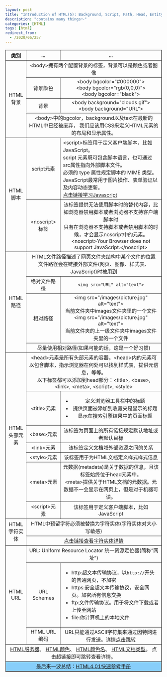 ```yaml
---
layout: post
title: "Introduction of HTML(5): Background, Script, Path, Head, Entity, URL, Color, Type of Document and a HANDBOOK"
description: "contains many things～"
categories: [HTML]
tags: [html]
redirect_from:
  - /2020/06/25/
---
```


<table style="text-align: center;" border="1">
    <tr>
        <th>类别</th>
        <th>...</th>
        <th>...</th>
    </tr>
    <tr>
        <td rowspan="4">HTML <br>背景</td>
        <td colspan="2">
            &lt;body>拥有两个配置背景的标签，背景可以是颜色或者图像
        </td>
    </tr>
    <tr>
        <td>背景颜色</td>
        <td>
            &lt;body bgcolor="#000000"><br>
            &lt;body bgcolor="rgb(0,0,0)"><br>
            &lt;body bgcolor="black">
        </td>
    </tr>
    <tr>
        <td>背景</td>
        <td>
            &lt;body background="clouds.gif"><br>
            &lt;body background="URL">
        </td>
    </tr>
    <tr>
        <td colspan="2">
            &lt;body>中的bgcolor，background以及text在最新的HTML中已经被废弃，
            我们应该用CSS来定义HTML元素的的布局和显示属性。
        </td>
    </tr>
    <tr>
        <td rowspan="2">HTML<br />脚本</td>
        <td>script元素</td>
        <td style="text-align: left;">
            &lt;script>标签用于定义客户端脚本，比如JavaScript。<br />
            script 元素既可包含脚本语言，也可通过src属性指向外部脚本文件。<br />
            必须的 type 属性规定脚本的 MIME 类型。<br />
            JavaScript最常用于图片操作、表单验证以及内容动态更新。<br />
            <a href="https://www.w3school.com.cn/js/index.asp" target="_blank">点击链接学习Javascript</a>
        </td>
    </tr>
    <tr>
        <td>&lt;noscript>标签</td>
        <td>
            该标签提供无法使用脚本时的替代内容，比如浏览器禁用脚本或者浏览器不支持客户端脚本时<br />
            只有在浏览器不支持脚本或者禁用脚本的时候，才会显示noscript中的元素。<br />
            &lt;noscript>Your Browser does not support JavaScript.&lt;/noscript>
        </td>
    </tr>
    <tr>
        <td rowspan="4">HTML<br />路径</td>
        <td colspan="2">
            HTML文件路径描述了网页文件夹结构中某个文件的位置<br />
            文件路径会在链接外部文件(网页、图像、样式表、JavaScript)时被用到
        </td>
    </tr>
    <tr>
        <td>绝对文件路径</td>
        <td>
            <code>&lt;img src="URL" alt="text"></code>
        </td>
    </tr>
    <tr>
        <td>相对路径</td>
        <td>
            &lt;img src="/images/picture.jpg" alt="text"><br />
            当前文件夹中images文件夹里的一个文件<br />
            &lt;img src="/images/picture.jpg" alt="text"><br />
            当前文件夹的上一级文件夹中images文件夹里的一个文件<br />
        </td>
    </tr>
    <tr>
        <td colspan="2">尽量使用相对路径(如果可能的话，这是一个好习惯)</td>
    </tr>
    <tr>
        <td rowspan="7">HTML<br />头部元素</td>
        <td colspan="2">
            &lt;head>元素是所有头部元素的容器。&lt;head>内的元素可以包含脚本，指示浏览器在何处可以找到样式表，提供元信息，等等。<br />
            以下标签都可以添加到head部分：&lt;title>, &lt;base>, &lt;link>, &lt;meta>, &lt;script>, &lt;style>
        </td>
    </tr>
    <tr>
        <td>&lt;title>元素</td>
        <td>
            <ul>
                <li>定义浏览器工具栏中的标题</li>
                <li>提供页面被添加到收藏夹是显示的标题</li>
                <li>显示在搜索引擎结果中的页面标题</li>
            </ul>
        </td>
    </tr>
    <tr>
        <td>&lt;base>元素</td>
        <td>该标签为页面上的所有链接规定默认地址或者默认目标</td>
    </tr>
    <tr>
        <td>&lt;link>元素</td>
        <td>该标签定义文档域外部资源之间的关系</td>
    </tr>
    <tr>
        <td>&lt;style>元素</td>
        <td>该标签用于为HTML文档定义样式样式信息</td>
    </tr>
    <tr>
        <td>&lt;meta>元素</td>
        <td>
            元数据(metadata)是关于数据的信息，且该标签始终位于head元素中。<br />
            &lt;meta>提供关于HTML文档的元数据。元数据不一会显示在网页上，但是对于机器可读。
        </td>
    </tr>
    <tr>
        <td>&lt;script>元素</td>
        <td>该标签用于定义客户端脚本，比如JavaScript</td>
    </tr>
    <tr>
        <td rowspan="2">HTML<br />字符实体</td>
        <td colspan="2">HTML中预留字符必须被替换为字符实体(字符实体对大小写敏感)</td>
    </tr>
    <tr>
        <td colspan="2">
            <a href="https://www.w3school.com.cn/tags/html_ref_entities.html" target="_blank">点击链接查看字符实体详情</a>
        </td>
    </tr>
    <tr>
        <td rowspan="3">HTML<br />URL</td>
        <td colspan="2">URL: Uniform Resource Locator 统一资源定位器(简称“网址”)</td>
    </tr>
    <tr>
        <td>URL Schemes</td>
        <td>
            <ul style="text-align: left;">
                <li>http:超文本传输协议，以<code>http://</code>开头的普通网页，不加密</li>
                <li>https:安全超文本传输协议，安全网页。加密所有信息交换</li>
                <li>ftp:文件传输协议。用于将文件下载或者上传至网站</li>
                <li>file:你计算机上的本地文件</li>
            </ul>
        </td>
    </tr>
    <tr>
        <td>HTML URL编码</td>
        <td colspan="2">URL只能通过ASCII字符集来通过因特网进行发送。<a
                href="https://www.w3school.com.cn/html/html_urlencode.asp">详情点击跳转</a></td>
    </tr>
    <tr>
        <td colspan="3">
            <a href="https://www.w3school.com.cn/html/html_webserver.asp">HTML服务器</a>、
            <a href="https://www.w3school.com.cn/html/html_colors.asp">HTML颜色</a>、
            <a href="https://www.w3school.com.cn/html/html_colornames.asp">HTML颜色名</a>、
            <a href="https://www.w3school.com.cn/html/html_doctype.asp">HTML文档类型</a>。
            点击超链接即可跳转查看详情。
        </td>
    </tr>
    <tr style="background-color: Lightskyblue;">
        <td colspan="3">最后来一波总结：<a href="https://www.w3school.com.cn/html/html_quick.asp">HTML4.01快速参考手册</a></td>
    </tr>
</table>

